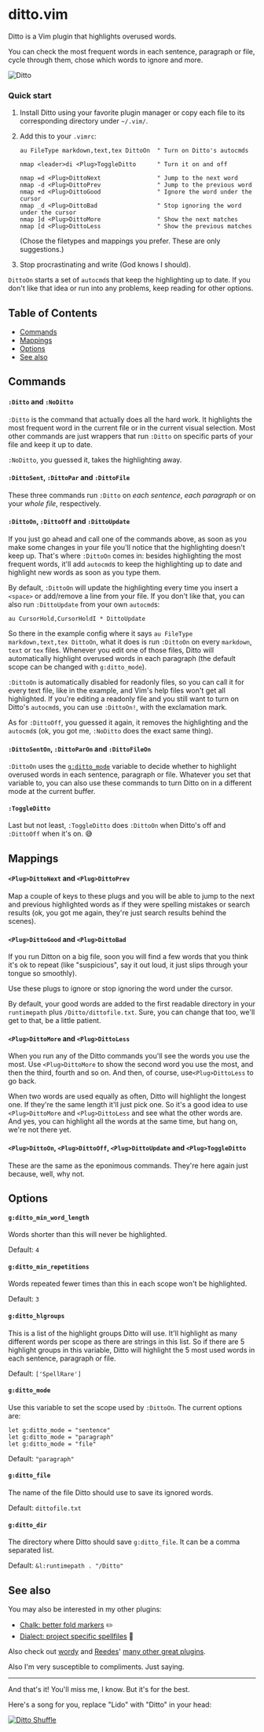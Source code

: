 # ditto.vim

Ditto is a Vim plugin that highlights overused words.

You can check the most frequent words in each sentence, paragraph or file, cycle through them, chose which words to ignore and more. 

![Ditto](https://cloud.githubusercontent.com/assets/15813674/17240247/86ae98dc-5540-11e6-9f20-f0f6ae8a9697.png)

### Quick start

1. Install Ditto using your favorite plugin manager or copy each file to its corresponding directory under `~/.vim/`.

2. Add this to your `.vimrc`:

    ```vim
    au FileType markdown,text,tex DittoOn  " Turn on Ditto's autocmds

    nmap <leader>di <Plug>ToggleDitto      " Turn it on and off

    nmap =d <Plug>DittoNext                " Jump to the next word
    nmap -d <Plug>DittoPrev                " Jump to the previous word
    nmap +d <Plug>DittoGood                " Ignore the word under the cursor
    nmap _d <Plug>DittoBad                 " Stop ignoring the word under the cursor
    nmap ]d <Plug>DittoMore                " Show the next matches
    nmap [d <Plug>DittoLess                " Show the previous matches
    ```

    (Chose the filetypes and mappings you prefer. These are only suggestions.)

3. Stop procrastinating and write (God knows I should).

`DittoOn` starts a set of `autocmd`s that keep the highlighting up to date. If you don't like that idea or run into any problems, keep reading for other options.


## Table of Contents

- [Commands](#commands)
- [Mappings](#mappings)
- [Options](#options)
- [See also](#see-also)


## Commands

#### `:Ditto` and `:NoDitto`

`:Ditto` is the command that actually does all the hard work. It highlights the most frequent word in the current file or in the current visual selection. Most other commands are just wrappers that run `:Ditto` on specific parts of your file and keep it up to date.

`:NoDitto`, you guessed it, takes the highlighting away.

#### `:DittoSent`, `:DittoPar` and `:DittoFile`

These three commands run `:Ditto` on *each sentence*, *each paragraph* or on your *whole file*, respectively.

#### `:DittoOn`, `:DittoOff` and `:DittoUpdate`

If you just go ahead and call one of the commands above, as soon as you make some changes in your file you'll notice that the highlighting doesn't keep up. That's where `:DittoOn` comes in: besides highlighting the most frequent words, it'll add `autocmd`s to keep the highlighting up to date and highlight new words as soon as you type them.

By default, `:DittoOn` will update the highlighting every time you insert a `<space>` or add/remove a line from your file. If you don't like that, you can also run `:DittoUpdate` from your own `autocmd`s:

    au CursorHold,CursorHoldI * DittoUpdate

So there in the example config where it says `au FileType markdown,text,tex DittoOn`, what it does is run `:DittoOn` on every `markdown`, `text` or `tex` files. Whenever you edit one of those files, Ditto will automatically highlight overused words in each paragraph (the default scope can be changed with `g:ditto_mode`).

`:DittoOn` is automatically disabled for readonly files, so you can call it for every text file, like in the example, and Vim's help files won't get all highlighted. If you're editing a readonly file and you still want to turn on Ditto's `autocmd`s, you can use `:DittoOn!`, with the exclamation mark.

As for `:DittoOff`, you guessed it again, it removes the highlighting and the `autocmd`s (ok, you got me, `:NoDitto` does the exact same thing).

#### `:DittoSentOn`, `:DittoParOn` and `:DittoFileOn`

`:DittoOn` uses the [`g:ditto_mode`](#g:ditto_mode) variable to decide whether to highlight overused words in each sentence, paragraph or file. Whatever you set that variable to, you can also use these commands to turn Ditto on in a different mode at the current buffer.

#### `:ToggleDitto`

Last but not least, `:ToggleDitto` does `:DittoOn` when Ditto's off and `:DittoOff` when it's on. :sweat_smile:


## Mappings

#### `<Plug>DittoNext` and `<Plug>DittoPrev`

Map a couple of keys to these plugs and you will be able to jump to the next and previous highlighted words as if they were spelling mistakes or search results (ok, you got me again, they're just search results behind the scenes).

#### `<Plug>DittoGood` and `<Plug>DittoBad`

If you run Ditton on a big file, soon you will find a few words that you think it's ok to repeat (like "suspicious", say it out loud, it just slips through your tongue so smoothly).

Use these plugs to ignore or stop ignoring the word under the cursor.

By default, your good words are added to the first readable directory in your `runtimepath` plus `/Ditto/dittofile.txt`. Sure, you can change that too, we'll get to that, be a little patient.

#### `<Plug>DittoMore` and `<Plug>DittoLess`

When you run any of the Ditto commands you'll see the words you use the most. Use `<Plug>DittoMore` to show the second word you use the most, and then the third, fourth and so on. And then, of course, use`<Plug>DittoLess` to go back.

When two words are used equally as often, Ditto will highlight the longest one. If they're the same length it'll just pick one. So it's a good idea to use `<Plug>DittoMore` and `<Plug>DittoLess` and see what the other words are. And yes, you can highlight all the words at the same time, but hang on, we're not there yet.

#### `<Plug>DittoOn`, `<Plug>DittoOff`, `<Plug>DittoUpdate` and `<Plug>ToggleDitto`

These are the same as the eponimous commands. They're here again just because, well, why not.


## Options

#### `g:ditto_min_word_length`

Words shorter than this will never be highlighted.

Default: `4`

#### `g:ditto_min_repetitions`

Words repeated fewer times than this in each scope won't be highlighted.

Default: `3`

#### `g:ditto_hlgroups`

This is a list of the highlight groups Ditto will use. It'll highlight as many different words per scope as there are strings in this list. So if there are 5 highlight groups in this variable, Ditto will highlight the 5 most used words in each sentence, paragraph or file.

Default: `['SpellRare']`

#### `g:ditto_mode`

Use this variable to set the scope used by `:DittoOn`. The current options are:

```vim
let g:ditto_mode = "sentence"
let g:ditto_mode = "paragraph"
let g:ditto_mode = "file"
```

Default: `"paragraph"`

#### `g:ditto_file`

The name of the file Ditto should use to save its ignored words.

Default: `dittofile.txt`

#### `g:ditto_dir`

The directory where Ditto should save `g:ditto_file`. It can be a comma separated list.

Default: `&l:runtimepath . "/Ditto"`


## See also

You may also be interested in my other plugins:

- [Chalk: better fold markers](https://github.com/dbmrq/vim-chalk) :pencil2:
- [Dialect: project specific spellfiles](https://github.com/dbmrq/vim-dialect) :speech_balloon:


Also check out [wordy](https://github.com/reedes/vim-wordy) and [Reedes](https://github.com/reedes)' [many other great plugins](https://github.com/reedes?tab=repositories).

Also I'm very susceptible to compliments. Just saying.


----------

And that's it! You'll miss me, I know. But it's for the best.

Here's a song for you, replace "Lido" with "Ditto" in your head:

[![Ditto Shuffle](http://img.youtube.com/vi/HQZBaJAngH8/0.jpg)](http://www.youtube.com/watch?v=HQZBaJAngH8)
